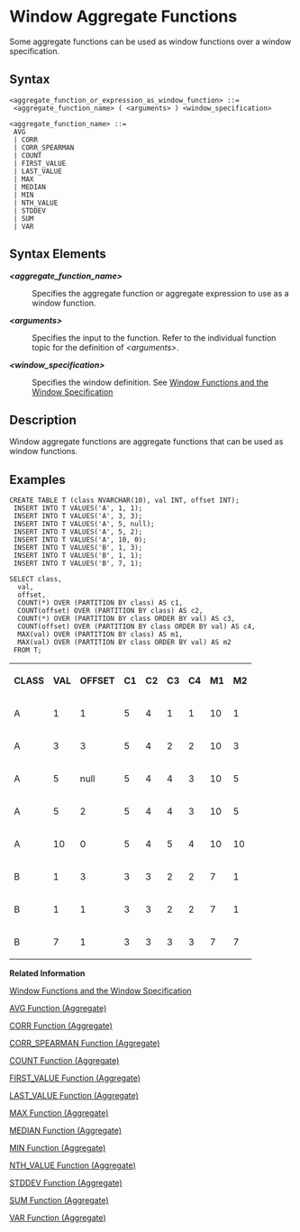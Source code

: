 <!-- loioee3c26a9f6354191800e6d0ba8485200 -->

# Window Aggregate Functions

Some aggregate functions can be used as window functions over a window specification.



## Syntax

```
<aggregate_function_or_expression_as_window_function> ::= 
 <aggregate_function_name> ( <arguments> ) <window_specification>

<aggregate_function_name> ::= 
 AVG
 | CORR 
 | CORR_SPEARMAN 
 | COUNT
 | FIRST_VALUE 
 | LAST_VALUE 
 | MAX 
 | MEDIAN 
 | MIN 
 | NTH_VALUE 
 | STDDEV 
 | SUM
 | VAR
```



<a name="loioee3c26a9f6354191800e6d0ba8485200__section_ch2_55n_gfb"/>

## Syntax Elements


<dl>
<dt><b>

*<aggregate\_function\_name\>*

</b></dt>
<dd>

Specifies the aggregate function or aggregate expression to use as a window function.



</dd><dt><b>

*<arguments\>*

</b></dt>
<dd>

Specifies the input to the function. Refer to the individual function topic for the definition of *<arguments\>*.



</dd><dt><b>

*<window\_specification\>*

</b></dt>
<dd>

Specifies the window definition. See [Window Functions and the Window Specification](window-functions-and-the-window-specification-20a3533.md)



</dd>
</dl>



<a name="loioee3c26a9f6354191800e6d0ba8485200__section_fz2_n1l_d1b"/>

## Description

Window aggregate functions are aggregate functions that can be used as window functions.



<a name="loioee3c26a9f6354191800e6d0ba8485200__section_pcx_k1l_d1b"/>

## Examples

```
CREATE TABLE T (class NVARCHAR(10), val INT, offset INT);
 INSERT INTO T VALUES('A', 1, 1);
 INSERT INTO T VALUES('A', 3, 3);
 INSERT INTO T VALUES('A', 5, null);
 INSERT INTO T VALUES('A', 5, 2);
 INSERT INTO T VALUES('A', 10, 0);
 INSERT INTO T VALUES('B', 1, 3);
 INSERT INTO T VALUES('B', 1, 1);
 INSERT INTO T VALUES('B', 7, 1);

SELECT class, 
  val, 
  offset,
  COUNT(*) OVER (PARTITION BY class) AS c1,
  COUNT(offset) OVER (PARTITION BY class) AS c2,
  COUNT(*) OVER (PARTITION BY class ORDER BY val) AS c3,
  COUNT(offset) OVER (PARTITION BY class ORDER BY val) AS c4,
  MAX(val) OVER (PARTITION BY class) AS m1,
  MAX(val) OVER (PARTITION BY class ORDER BY val) AS m2
 FROM T;
```


<table>
<tr>
<th valign="top">

CLASS

</th>
<th valign="top">

VAL

</th>
<th valign="top">

OFFSET

</th>
<th valign="top">

C1

</th>
<th valign="top">

C2

</th>
<th valign="top">

C3

</th>
<th valign="top">

C4

</th>
<th valign="top">

M1

</th>
<th valign="top">

M2

</th>
</tr>
<tr>
<td valign="top">

A

</td>
<td valign="top">

1

</td>
<td valign="top">

1

</td>
<td valign="top">

5

</td>
<td valign="top">

4

</td>
<td valign="top">

1

</td>
<td valign="top">

1

</td>
<td valign="top">

10

</td>
<td valign="top">

1

</td>
</tr>
<tr>
<td valign="top">

A

</td>
<td valign="top">

3

</td>
<td valign="top">

3

</td>
<td valign="top">

5

</td>
<td valign="top">

4

</td>
<td valign="top">

2

</td>
<td valign="top">

2

</td>
<td valign="top">

10

</td>
<td valign="top">

3

</td>
</tr>
<tr>
<td valign="top">

A

</td>
<td valign="top">

5

</td>
<td valign="top">

null

</td>
<td valign="top">

5

</td>
<td valign="top">

4

</td>
<td valign="top">

4

</td>
<td valign="top">

3

</td>
<td valign="top">

10

</td>
<td valign="top">

5

</td>
</tr>
<tr>
<td valign="top">

A

</td>
<td valign="top">

5

</td>
<td valign="top">

2

</td>
<td valign="top">

5

</td>
<td valign="top">

4

</td>
<td valign="top">

4

</td>
<td valign="top">

3

</td>
<td valign="top">

10

</td>
<td valign="top">

5

</td>
</tr>
<tr>
<td valign="top">

A

</td>
<td valign="top">

10

</td>
<td valign="top">

0

</td>
<td valign="top">

5

</td>
<td valign="top">

4

</td>
<td valign="top">

5

</td>
<td valign="top">

4

</td>
<td valign="top">

10

</td>
<td valign="top">

10

</td>
</tr>
<tr>
<td valign="top">

B

</td>
<td valign="top">

1

</td>
<td valign="top">

3

</td>
<td valign="top">

3

</td>
<td valign="top">

3

</td>
<td valign="top">

2

</td>
<td valign="top">

2

</td>
<td valign="top">

7

</td>
<td valign="top">

1

</td>
</tr>
<tr>
<td valign="top">

B

</td>
<td valign="top">

1

</td>
<td valign="top">

1

</td>
<td valign="top">

3

</td>
<td valign="top">

3

</td>
<td valign="top">

2

</td>
<td valign="top">

2

</td>
<td valign="top">

7

</td>
<td valign="top">

1

</td>
</tr>
<tr>
<td valign="top">

B

</td>
<td valign="top">

7

</td>
<td valign="top">

1

</td>
<td valign="top">

3

</td>
<td valign="top">

3

</td>
<td valign="top">

3

</td>
<td valign="top">

3

</td>
<td valign="top">

7

</td>
<td valign="top">

7

</td>
</tr>
</table>

**Related Information**  


[Window Functions and the Window Specification](window-functions-and-the-window-specification-20a3533.md "Window functions allow you to perform analytic operations over a set of input rows.")

[AVG Function \(Aggregate\)](avg-function-aggregate-2c93334.md "Returns the arithmetical mean of the expression. This function can also be used as a window function.")

[CORR Function \(Aggregate\)](corr-function-aggregate-aa049c2.md "Computes the Pearson product momentum correlation coefficient between two columns. This function can also be used as a window function.")

[CORR\_SPEARMAN Function \(Aggregate\)](corr-spearman-function-aggregate-0579a65.md "Returns the Spearman's rank correlation coefficient of the values found in the corresponding rows of two columns. This function can also be used as a window function.")

[COUNT Function \(Aggregate\)](count-function-aggregate-28c3b57.md "Counts the number of rows returned by a query. This function can also be used as a window function.")

[FIRST\_VALUE Function \(Aggregate\)](first-value-function-aggregate-034b175.md "Returns the value of the first element of an expression. This function can also be used as a window function.")

[LAST\_VALUE Function \(Aggregate\)](last-value-function-aggregate-32e95b7.md "Returns the value of the last element of an expression. This function can also be used as a window function.")

[MAX Function \(Aggregate\)](max-function-aggregate-6929090.md "Returns the maximum value of the expression. This function can also be used as a window function.")

[MEDIAN Function \(Aggregate\)](median-function-aggregate-0531b49.md "Finds the statistical median of an input expression with a numeric data type. This function can also be used as a window function.")

[MIN Function \(Aggregate\)](min-function-aggregate-4409b0c.md "Returns the minimum value of the expression. This function can also be used as a window function.")

[NTH\_VALUE Function \(Aggregate\)](nth-value-function-aggregate-6522df9.md "Returns the value of an element at a specific position in an expression. This function can also be used as a window function.")

[STDDEV Function \(Aggregate\)](stddev-function-aggregate-c0c42b5.md "Returns the standard deviation of the given expression as the square root of the VAR function. This function can also be used as a window function.")

[SUM Function \(Aggregate\)](sum-function-aggregate-03958a1.md "Returns the sum of the expression. This function can also be used as a window function.")

[VAR Function \(Aggregate\)](var-function-aggregate-21a8eb1.md "Returns the variance of the given expression as the square of the standard deviation. This function can also be used as a window function.")

